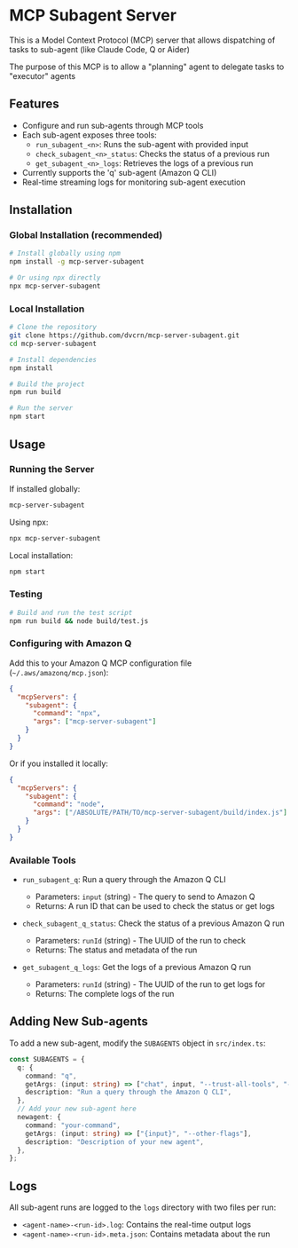 # MCP Subagent Server

This is a Model Context Protocol (MCP) server that allows dispatching of tasks to sub-agent (like Claude Code, Q or Aider)

The purpose of this MCP is to allow a "planning" agent to delegate tasks to "executor" agents

## Features

- Configure and run sub-agents through MCP tools
- Each sub-agent exposes three tools:
  - `run_subagent_<n>`: Runs the sub-agent with provided input
  - `check_subagent_<n>_status`: Checks the status of a previous run
  - `get_subagent_<n>_logs`: Retrieves the logs of a previous run
- Currently supports the 'q' sub-agent (Amazon Q CLI)
- Real-time streaming logs for monitoring sub-agent execution

## Installation

### Global Installation (recommended)

```bash
# Install globally using npm
npm install -g mcp-server-subagent

# Or using npx directly
npx mcp-server-subagent
```

### Local Installation

```bash
# Clone the repository
git clone https://github.com/dvcrn/mcp-server-subagent.git
cd mcp-server-subagent

# Install dependencies
npm install

# Build the project
npm run build

# Run the server
npm start
```

## Usage

### Running the Server

If installed globally:
```bash
mcp-server-subagent
```

Using npx:
```bash
npx mcp-server-subagent
```

Local installation:
```bash
npm start
```

### Testing

```bash
# Build and run the test script
npm run build && node build/test.js
```

### Configuring with Amazon Q

Add this to your Amazon Q MCP configuration file (`~/.aws/amazonq/mcp.json`):

```json
{
  "mcpServers": {
    "subagent": {
      "command": "npx",
      "args": ["mcp-server-subagent"]
    }
  }
}
```

Or if you installed it locally:

```json
{
  "mcpServers": {
    "subagent": {
      "command": "node",
      "args": ["/ABSOLUTE/PATH/TO/mcp-server-subagent/build/index.js"]
    }
  }
}
```

### Available Tools

- `run_subagent_q`: Run a query through the Amazon Q CLI

  - Parameters: `input` (string) - The query to send to Amazon Q
  - Returns: A run ID that can be used to check the status or get logs

- `check_subagent_q_status`: Check the status of a previous Amazon Q run

  - Parameters: `runId` (string) - The UUID of the run to check
  - Returns: The status and metadata of the run

- `get_subagent_q_logs`: Get the logs of a previous Amazon Q run
  - Parameters: `runId` (string) - The UUID of the run to get logs for
  - Returns: The complete logs of the run

## Adding New Sub-agents

To add a new sub-agent, modify the `SUBAGENTS` object in `src/index.ts`:

```typescript
const SUBAGENTS = {
  q: {
    command: "q",
    getArgs: (input: string) => ["chat", input, "--trust-all-tools", "--no-interactive"],
    description: "Run a query through the Amazon Q CLI",
  },
  // Add your new sub-agent here
  newagent: {
    command: "your-command",
    getArgs: (input: string) => ["{input}", "--other-flags"],
    description: "Description of your new agent",
  },
};
```

## Logs

All sub-agent runs are logged to the `logs` directory with two files per run:

- `<agent-name>-<run-id>.log`: Contains the real-time output logs
- `<agent-name>-<run-id>.meta.json`: Contains metadata about the run
